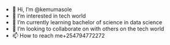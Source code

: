 - 👋 Hi, I’m @kemumasole
- 👀 I’m interested in tech world
- 🌱 I’m currently learning bachelor of science in data science 
- 💞️ I’m looking to collaborate on with others on the tech world
- 📫 How to reach me+254794772272

<!---
kemumasole/kemumasole is a ✨ special ✨ repository because its `README.md` (this file) appears on your GitHub profile.
You can click the Preview link to take a look at your changes.
--->
